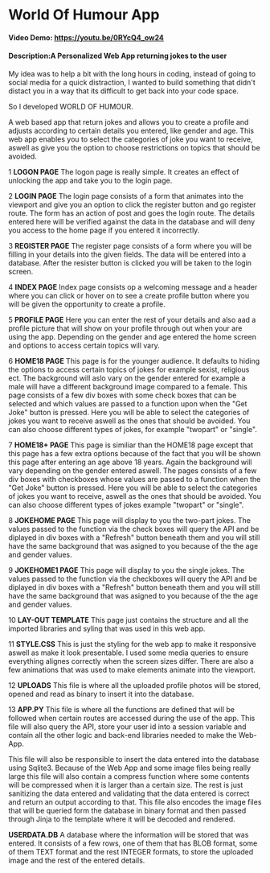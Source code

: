 # World Of Humour App
#### Video Demo:  https://youtu.be/0RYcQ4_ow24
#### Description:A Personalized Web App returning jokes to the user

My idea was to help a bit with the long hours in coding, instead of going to social media for a quick distraction, I wanted to build something that didn't distact you in a way that its difficult to get back into your code space.

So I developed WORLD OF HUMOUR.

A web based app that return jokes and allows you to create a profile and adjusts according to certain details you entered, like gender and age. This web app enables you to select the categories of joke you want to receive, aswell as give you the option to choose restrictions on topics that should be avoided.


1 **LOGON PAGE**
The logon page is really simple. It creates an effect of unlocking the app and take you to the login page.

2 **LOGIN PAGE**
The login page consists of a form that animates into the viewport and give you an option to click the register button and go register route.
The form has an action of post and goes the login route. The details entered here will be verified against the data in the database and will deny you access to the home page if you entered it incorrectly.

 3 **REGISTER PAGE**
The register page consists of a form where you will be filling in your details into the given fields. The data will be entered into a database. After the resister button is clicked you will be taken to the login screen.

4 **INDEX PAGE**
Index page consists op a welcoming message and a header where you can click or hover on to see a create profile button where you will be given the opportunity to create a profile.

5 **PROFILE PAGE**
Here you can enter the rest of your details and also aad a profile picture that will show on your profile through out when your are using the app. Depending on the gender and age entered the home screen and options to access certain topics will vary.

6 **HOME18 PAGE**
This page is for the younger audience. It defaults to hiding the options to access certain topics of jokes for example sexist, religious ect.
The background will aslo vary on the gender entered for example a male will have a different background image compared to a female.
This page consists of a few div boxes with some check boxes that can be selected and which values are passed to a function upon when the "Get Joke" button is pressed.
Here you will be able to select the categories of jokes you want to receive aswell as the ones that should be avoided. You can also choose different types of jokes, for example "twopart" or "single".

7 **HOME18+ PAGE**
This page is similiar than the HOME18 page except that this page has a few extra options because of the fact that you will be shown this page after entering an age above 18 years. Again the background will vary depending on the gender entered aswell.
The pages consists of a few div boxes with checkboxes whose values are passed to a function when the "Get Joke" button is pressed.
Here you will be able to select the categories of jokes you want to receive, aswell as the ones that should be avoided. You can also choose different types of jokes example "twopart" or "single".

8 **JOKEHOME PAGE**
This page will display to you the two-part jokes. The values passed to the function via the check boxes will query the API and be diplayed in div boxes with a "Refresh" button beneath them and you will still have the same background that was asigned to you because of the the age and gender values.

9 **JOKEHOME1 PAGE**
This page will display to you the single jokes. The values passed to the function via the checkboxes will query the API and be diplayed in div boxes with a "Refresh" button beneath them and you will still have the same background that was asigned to you because of the the age and gender values.

10 **LAY-OUT TEMPLATE**
This page just contains the structure and all the imported libraries and syling that was used in this web app.

11 **STYLE.CSS**
This is just the styling for the web app to make it responsive aswell as make it look presentable. I used some media queries to ensure everything alignes correctly when the screen sizes differ.
There are also a few animations that was used to make elements animate into the viewport.

12 **UPLOADS**
This file is where all the uploaded profile photos will be stored, opened and read as binary to insert it into the database.

13 **APP.PY**
This file is where all the functions are defined that will be followed when certain routes are accessed during the use of the app.
This file will also query the API, store your user id into a session variable and contain all the other logic and back-end libraries needed to make the Web-App.

This file will also be responsible to insert the data entered into the database using Sqlite3.
Because of the Web App and some image files being really large this file will also contain a compress function where some contents will be compressed when it is larger than a certain size.
The rest is just sanitizing the data entered and validating that the data entered is correct and return an output according to that.
This file also encodes the image files that will be queried form the database in binary format and then passed through Jinja to the template where it will be decoded and rendered.

**USERDATA.DB**
A database where the information will be stored that was entered. It consists of a few rows, one of them that has BLOB format, some of them TEXT format and the rest INTEGER formats, to store the uploaded image and the rest of the entered details.
